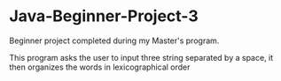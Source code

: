 # Java-Beginner-Project-3

Beginner project completed during my Master's program. 

This program asks the user to input three string separated by a space, 
it then organizes the words in lexicographical order

